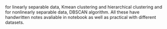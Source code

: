 for linearly separable data, Kmean clustering and hierarchical clustering 
and for nonlinearly separable data, DBSCAN algorithm. 
All these have handwritten notes avaliable in notebook as 
well as practical with different datasets.
